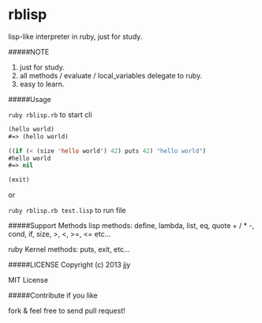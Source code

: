 rblisp
======

lisp-like interpreter in ruby, just for study.

#####NOTE
1. just for study.
2. all methods / evaluate / local\_variables delegate to ruby.
3. easy to learn.

#####Usage

`ruby rblisp.rb` to start cli

```lisp
(hello world) 
#=> (hello world)

((if (< (size 'hello world') 42) puts 42) "hello world")
#hello world
#=> nil

(exit)
```

or

`ruby rblisp.rb test.lisp` to run file

#####Support Methods
lisp methods: define, lambda, list, eq, quote + / * -, cond, if, size, >, <, >=, <= etc...

ruby Kernel methods: puts, exit, etc...

#####LICENSE
Copyright (c) 2013 jjy

MIT License

#####Contribute
if you like

fork & feel free to send pull request!

